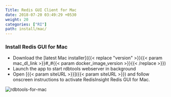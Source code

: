 ```yaml
---
Title: Redis GUI Client for Mac
date: 2018-07-20 03:49:29 +0530
weight: 20
categories: ["RI"]
path: install/mac/
---
```

### Install Redis GUI for Mac

* Download the [latest Mac installer]({{< replace "version" >}}{{< param mac_dl_link >}}#_#{{< param docker_image_version >}}{{< /replace >}})
* Launch the app to start rdbtools webserver in background
* Open [{{< param siteURL >}}]({{< param siteURL >}}) and follow onscreen instructions to activate RedisInsight Redis GUI for Mac.

![rdbtools-for-mac](/images/ri/rdbtools-for-mac.png)
